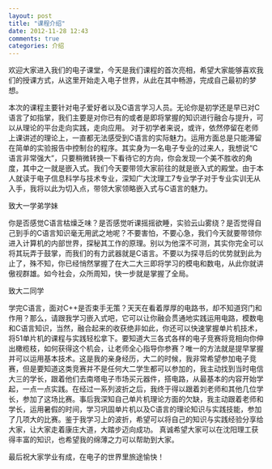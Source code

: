 ```yaml
---
layout: post
title: "课程介绍"
date: 2012-11-28 12:43
comments: true
categories: 介绍 
---
```



欢迎大家进入我们的电子课堂，今天是我们课程的首次亮相，希望大家能够喜欢我们的授课方式，从这里开始走入电子世界，从此在其中畅游，完成自己最初的梦想。

本次的课程主要针对电子爱好者以及C语言学习人员。无论你是初学还是早已对C语言了如指掌，我们主要是对你已有的或者是即将掌握的知识进行融合与提升，可以从理论的平台走向实践，走向应用。
对于初学者来说，或许，依然停留在老师上课讲述的理论上，一直都无法感受到C语言的实际魅力。运用方面总是只能滞留在简单的实验报告中控制台的程序。其实身为一名电子专业的过来人，我想说“C语言非常强大”，只要稍微转换一下看待它的方向，你会发现一个美不胜收的角度，其中之一就是嵌入式。我们今天要带领大家前往的就是嵌入式的殿堂。由于本人就读于电子信息科学与技术专业，深知广大沈理工7专业学子对于专业实训无从入手，我将以此为切入点，带领大家领略嵌入式与C语言的魅力。

致大一学弟学妹

你是否感觉C语言枯燥乏味？是否感觉听课摇摇欲睡，实验云山雾绕？是否觉得自己到手的C语言知识毫无用武之地呢？不要害怕，不要心急，我们今天就要带领你进入计算机的内部世界，探秘其工作的原理。别以为他深不可测，其实你完全可以将其玩弄于鼓掌，而我们的有力武器就是C语言。不要以为探寻后的优势就到此为止了，殊不知，你已经悄然掌握了在大二大三即将学习的模电和数电，从此你就讲傲视群雄。如今社会，众所周知，快一步就是掌握了全局。

致大二同学

学完C语言，面对C++是否束手无策？天天在看着厚厚的电路书，却不知道窍门和作用？那么，请跟我学习嵌入式吧，它可以让你融会贯通地实践运用电路，模数电和C语言知识，当然，融合起来的收获绝非如此，你还可以快速掌握单片机技术，将51单片机的课程与实践轻松拿下。要知道大三各式各样的电子竞赛将竞相向你伸出橄榄枝，如何获得这个机会，让老师全心指导你参赛？唯一的方法就是提早掌握并可以运用基本技术。这是我的亲身经历，大二的时候，我非常希望参加电子竞赛，但是要知道这类竞赛并不是任何大二学生都可以参加的，我主动找到当时电信大三的学长，跟着他们去南塔电子市场买元器件，搭电路，从最基本的内容开始学起，一点一点实践。在经过一系列波折之后，我终于得以跟着刘老师和其他几位学长，参加了这场比赛。事后我深知自己单片机理论方面的欠缺，我主动跟着老师和学长，运用暑假的时间，学习巩固单片机以及C语言的理论知识与实践技能，参加了几项大的比赛。鉴于我学习上的波折，希望可以将自己的知识与实践经验分享给大家，让大家走着康庄大道，大踏步迈向成功。
真诚希望大家可以在沈阳理工获得丰富的知识，也希望我的绵薄之力可以帮助到大家。

最后祝大家学业有成，在电子的世界里旅途愉快！



